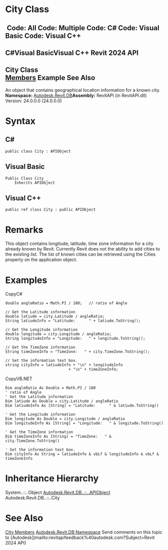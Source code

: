 # City Class

﻿
 Code: All Code: Multiple Code: C# Code: Visual Basic Code: Visual C++   
---  
C#Visual BasicVisual C++
Revit 2024 API  
---  
City Class  
[Members](8f9a8aca-067a-1e06-0946-e5092634a254.md "City Members") Example See Also  
---  
An object that contains geographical location information for a known city.
**Namespace:** [Autodesk.Revit.DB](87546ba7-461b-c646-cbb1-2cb8f5bff8b2.md "Autodesk.Revit.DB Namespace")**Assembly:** RevitAPI (in RevitAPI.dll) Version: 24.0.0.0 (24.0.0.0)
# Syntax
C#  
---  
```text
public class City : APIObject
```
  
Visual Basic  
---  
```text
Public Class City _
	Inherits APIObject
```
  
Visual C++  
---  
```text
public ref class City : public APIObject
```
  
# Remarks
This object contains longitude, latitude, time zone information for a city already known by Revit. Currently Revit does not the ability to add cities to the existing list. The list of known cities can be retrieved using the Cities property on the application object.
# Examples
CopyC#
```text
double angleRatio = Math.PI / 180;   // ratio of Angle

// Get the Latitude information
double latiude = city.Latitude / angleRatio;
String latiudeInfo = "Latitude:      " + latiude.ToString();

// Get the Longitude information
double longitude = city.Longitude / angleRatio;
String longitudeInfo = "Longitude:   " + longitude.ToString();

// Get the TimeZone information
String timeZoneInfo = "TimeZone:   " + city.TimeZone.ToString();

// Set the information text box.
string cityInfo = latiudeInfo + "\n" + longitudeInfo
                            + "\n" + timeZoneInfo;
```

CopyVB.NET
```text
Dim angleRatio As Double = Math.PI / 180
' ratio of Angle
' Get the Latitude information
Dim latiude As Double = city.Latitude / angleRatio
Dim latiudeInfo As [String] = "Latitude:      " & latiude.ToString()

' Get the Longitude information
Dim longitude As Double = city.Longitude / angleRatio
Dim longitudeInfo As [String] = "Longitude:   " & longitude.ToString()

' Get the TimeZone information
Dim timeZoneInfo As [String] = "TimeZone:   " & city.TimeZone.ToString()

' Set the information text box.
Dim cityInfo As String = latiudeInfo & vbLf & longitudeInfo & vbLf & timeZoneInfo
```

# Inheritance Hierarchy
System..::..Object [Autodesk.Revit.DB..::..APIObject](beb86ef5-39ad-3f0d-0cd9-0c929387a2bb.md "APIObject Class") Autodesk.Revit.DB..::..City
# See Also
[City Members](8f9a8aca-067a-1e06-0946-e5092634a254.md "City Members")
[Autodesk.Revit.DB Namespace](87546ba7-461b-c646-cbb1-2cb8f5bff8b2.md "Autodesk.Revit.DB Namespace")
Send comments on this topic to [Autodesk](mailto:revitapifeedback%40autodesk.com?Subject=Revit 2024 API)